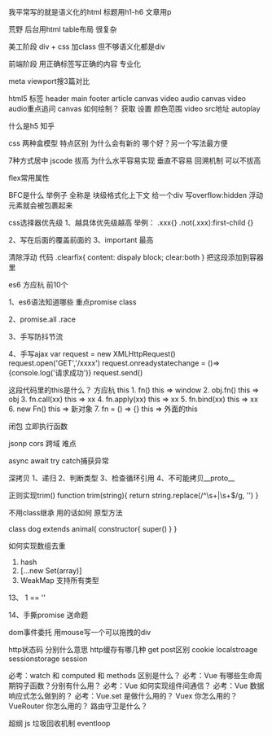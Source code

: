我平常写的就是语义化的html
标题用h1-h6
文章用p

荒野
后台用html
table布局 很复杂


美工阶段
div + css 加class
但不够语义化都是div


前端阶段
用正确标签写正确的内容
专业化


meta viewport搜3篇对比

html5 标签 header main footer article canvas video audio
canvas video audio重点追问
canvas 如何绘制？ 获取 设置 颜色范围
video src地址 autoplay


什么是h5 知乎


css
两种盒模型
特点区别 为什么会有新的
哪个好？另一个写法最方便

7种方式居中
jscode
拔高 为什么水平容易实现 垂直不容易  回溯机制 可以不拔高

flex常用属性

BFC是什么
举例子 全称是 块级格式化上下文
给一个div 写overflow:hidden 浮动元素就会被包裹起来

css选择器优先级
1、越具体优先级越高
    举例：
    .xxx{}
    .not(.xxx):first-child {}

2、写在后面的覆盖前面的
3、important 最高

清除浮动
代码
.clearfix{
    content:
    dispaly block;
    clear:both
} 
把这段添加到容器里



es6 方应杭 前10个

1、es6语法知道哪些
重点promise class

2、promise.all .race

3、手写防抖节流

4、手写ajax
var request = new XMLHttpRequest()
request.open('GET','/xxxx')
request.onreadystatechange = ()=> {console.log('请求成功')}
request.send()


这段代码里的this是什么？
方应杭 this
    1. fn()
    this => window
    2. obj.fn()
    this => obj
    3. fn.call(xx)
    this => xx
    4. fn.apply(xx)
    this => xx
    5. fn.bind(xx)
    this => xx
    6. new Fn()
    this => 新对象
    7. fn = () => {}
    this => 外面的this

闭包 立即执行函数

jsonp cors 跨域 难点

async await
try catch捕获异常

深拷贝
1、递归
2、判断类型
3、检查循环引用
4、不可能拷贝__proto__


正则实现trim()
function trim(string){
    return string.replace(/^\s+|\s+$/g, '')
}

不用class继承 用的话如何
原型方法

class dog extends animal{
    constructor{
        super()
    }
}

如何实现数组去重
1. hash
2. [...new Set(array)]
3. WeakMap 支持所有类型


13、 1 == ''

14、手撕promise
送命题


dom事件委托
用mouse写一个可以拖拽的div

http状态码 分别什么意思
http缓存有哪几种
get post区别
cookie localstroage sessionstorage session


必考：watch 和 computed 和 methods 区别是什么？
必考：Vue 有哪些生命周期钩子函数？分别有什么用？
必考：Vue 如何实现组件间通信？
必考：Vue 数据响应式怎么做到的？
必考：Vue.set 是做什么用的？
Vuex 你怎么用的？
VueRouter 你怎么用的？
路由守卫是什么？


超纲
js 垃圾回收机制
eventloop

